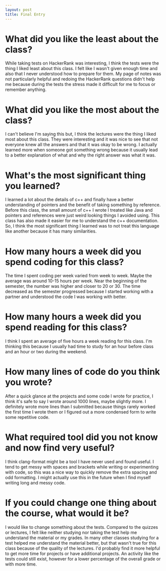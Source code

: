 ```yaml
---
layout: post
title: Final Entry 
---
```


# What did you like the least about the class?
While taking tests on HackerRank was interesting, I think the tests were the thing I liked least about this class. I felt like I wasn't given enough time and also that I never understood how to prepare for them. My page of notes was not particularly helpful and redoing the HackerRank questions didn't help me because during the tests the stress made it difficult for me to focus or remember anything.

# What did you like the most about the class?
I can't believe I'm saying this but, I think the lectures were the thing I liked most about this class. They were interesting and it was nice to see that not everyone knew all the answers and that it was okay to be wrong. I actually learned more when someone got something wrong because it usually lead to a better explanation of what and why the right answer was what it was.

# What's the most significant thing you learned?
I learned a lot about the details of c++ and finally have a better understanding of pointers and the benefit of taking something by reference. Before this class, the small amount of c++ I wrote I treated like Java and pointers and references were just weird looking things  I avoided using. This class has also made it easier for me to understand the c++ documentation. So, I think the most significant thing I learned was to not treat this language like another because it has many similarities. 

# How many hours a week did you spend coding for this class?
The time I spent coding per week varied from week to week. Maybe the average was around 10-15 hours per week. Near the beginning of the semester, the number was higher and closer to 20 or 30. The time decreased as the semester progressed because I started working with a partner and understood the code I was working with better.

# How many hours a week did you spend reading for this class?
I think I spent an average of five hours a week reading for this class. I'm thinking this because I usually had time to study for an hour before class and an hour or two during the weekend.

# How many lines of code do you think you wrote?
After a quick glance at the projects and some code I wrote for practice, I think it's safe to say I wrote around 1000 lines, maybe slightly more. I definitely wrote more lines than I submitted because things rarely worked the first time I wrote them or I figured out a more condensed form to write some repetitive code. 

# What required tool did you not know and now find very useful?
I think clang-format might be a tool I have never used and found useful. I tend to get messy with spaces and brackets while writing or experimenting with code, so this was a nice way to quickly remove the extra spacing and odd formatting. I might actually use this in the future when I find myself writing long and messy code. 

# If you could change one thing about the course, what would it be?
I would like to change something about the tests. Compared to the quizzes or lectures, I felt like neither studying nor taking the test help me understand the material or my grades. In many other classes studying for a test helped me understand the material better, but that wasn't true for this class because of the quality of the lectures. I'd probably find it more helpful to get more time for projects or have additional projects. An activity like the tests could still exist, however for a lower percentage of the overall grade or with more time.
